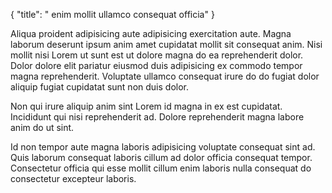 {
  "title": " enim mollit ullamco consequat officia"
}

Aliqua proident adipisicing aute adipisicing exercitation aute. Magna laborum deserunt ipsum anim amet cupidatat mollit sit consequat anim. Nisi mollit nisi Lorem ut sunt est ut dolore magna do ea reprehenderit dolor. Dolor dolore elit pariatur eiusmod duis adipisicing ex commodo tempor magna reprehenderit. Voluptate ullamco consequat irure do do fugiat dolor aliquip fugiat cupidatat sunt non duis dolor.

Non qui irure aliquip anim sint Lorem id magna in ex est cupidatat. Incididunt qui nisi reprehenderit ad. Dolore reprehenderit magna labore anim do ut sint.

Id non tempor aute magna laboris adipisicing voluptate consequat sint ad. Quis laborum consequat laboris cillum ad dolor officia consequat tempor. Consectetur officia qui esse mollit cillum enim laboris nulla consequat do consectetur excepteur laboris.